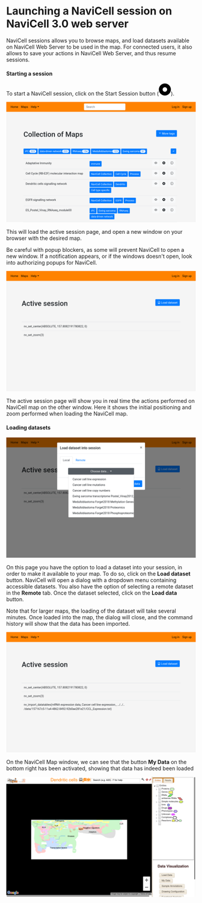 # Launching a NaviCell session on NaviCell 3.0 web server

NaviCell sessions allows you to browse maps, and load datasets available on NaviCell Web Server to be used in the map. 
For connected users, it also allows to save your actions in NaviCell Web Server, and thus resume sessions. 

#### Starting a session
To start a NaviCell session, click on the Start Session button (![View map](images/start_session.svg)).

![Public Maps](images/public_maps.png)

This will load the active session page, and open a new window on your browser with the desired map. 


Be careful with popup blockers, as some will prevent NaviCell to open a new window. If a notification appears, or if the windows doesn't open, look into authorizing popups for NaviCell.

![Active session](images/active_session.png)

The active session page will show you in real time the actions performed on NaviCell map on the other window. Here it shows the initial positioning and zoom performed when loading the NaviCell map.

#### Loading datasets
![Loading data](images/active_session_load_data.png)

On this page you have the option to load a dataset into your session, in order to make it available to your map. To do so, click on the **Load dataset** button. 
NaviCell will open a dialog with a dropdown menu containing accessible datasets. You also have the option of selecting a remote dataset in the **Remote** tab. Once the dataset selected, click on the **Load data** button.


Note that for larger maps, the loading of the dataset will take several minutes. Once loaded into the map, the dialog will close, and the command history will show that the data has been imported.

![Data loaded](images/active_session_data_loaded.png)

On the NaviCell Map window, we can see that the button **My Data** on the bottom right has been activated, showing that data has indeed been loaded

![Data loaded](images/session_map_data_loaded.png)


